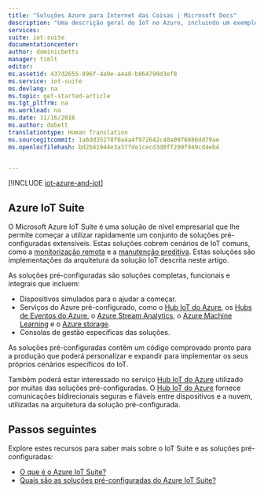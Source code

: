 ```yaml
---
title: "Soluções Azure para Internet das Coisas | Microsoft Docs"
description: "Uma descrição geral do IoT no Azure, incluindo um exemplo de solução de arquitetura e a forma como se relaciona com o Azure IoT Suite e as soluções pré-configuradas."
services: 
suite: iot-suite
documentationcenter: 
author: dominicbetts
manager: timlt
editor: 
ms.assetid: 437d2655-896f-4a9e-a4a8-b864790d3ef8
ms.service: iot-suite
ms.devlang: na
ms.topic: get-started-article
ms.tgt_pltfrm: na
ms.workload: na
ms.date: 11/16/2016
ms.author: dobett
translationtype: Human Translation
ms.sourcegitcommit: 1a6dd35278f0a4a4f972642c40a0976986dd79ae
ms.openlocfilehash: bd2b41944e3a37fde1cecd3d0ff299f949cd4eb4


---
```

[!INCLUDE [iot-azure-and-iot](../../includes/iot-azure-and-iot.md)]

## <a name="azure-iot-suite"></a>Azure IoT Suite
O Microsoft Azure IoT Suite é uma solução de nível empresarial que lhe permite começar a utilizar rapidamente um conjunto de soluções pré-configuradas extensíveis. Estas soluções cobrem cenários de IoT comuns, como a [monitorização remota][lnk-preconfigured-solutions] e a [manutenção preditiva][lnk-predictive-maintenance]. Estas soluções são implementações da arquitetura da solução IoT descrita neste artigo.

As soluções pré-configuradas são soluções completas, funcionais e integrais que incluem:

- Dispositivos simulados para o ajudar a começar.
- Serviços do Azure pré-configurado, como o [Hub IoT do Azure][Hub IoT do Azure], os [Hubs de Eventos do Azure][Azure Event Hubs], o [Azure Stream Analytics][Azure Stream Analytics], o [Azure Machine Learning][Azure Machine Learning] e o [Azure storage][Armazenamento do Azure].
- Consolas de gestão específicas das soluções.

As soluções pré-configuradas contêm um código comprovado pronto para a produção que poderá personalizar e expandir para implementar os seus próprios cenários específicos do IoT.

Também poderá estar interessado no serviço [Hub IoT do Azure][Hub IoT do Azure] utilizado por muitas das soluções pré-configuradas. O [Hub IoT do Azure][Hub IoT do Azure] fornece comunicações bidirecionais seguras e fiáveis entre dispositivos e a nuvem, utilizadas na arquitetura da solução pré-configurada.

## <a name="next-steps"></a>Passos seguintes
Explore estes recursos para saber mais sobre o IoT Suite e as soluções pré-configuradas:

* [O que é o Azure IoT Suite?][lnk-whatissuite]
* [Quais são as soluções pré-configuradas do Azure IoT Suite?][lnk-whatarepreconfigured]

[lnk-whatissuite]: iot-suite-overview.md
[lnk-whatarepreconfigured]: iot-suite-what-are-preconfigured-solutions.md

[lnk-preconfigured-solutions]: iot-suite-getstarted-preconfigured-solutions.md
[Hub IoT do Azure]: https://azure.microsoft.com/documentation/services/iot-hub/
[Azure Event Hubs]: https://azure.microsoft.com/documentation/services/event-hubs/
[Azure Stream Analytics]: https://azure.microsoft.com/documentation/services/stream-analytics/
[Azure Machine Learning]: https://azure.microsoft.com/documentation/services/machine-learning/
[Armazenamento do Azure]: https://azure.microsoft.com/documentation/services/storage/
[lnk-predictive-maintenance]: iot-suite-predictive-overview.md



<!--HONumber=Nov16_HO3-->


